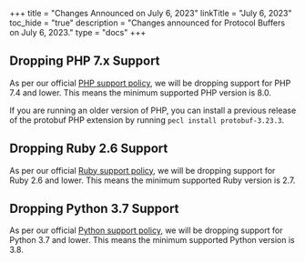 +++
title = "Changes Announced on July 6, 2023"
linkTitle = "July 6, 2023"
toc_hide = "true"
description = "Changes announced for Protocol Buffers on July 6, 2023."
type = "docs"
+++

## Dropping PHP 7.x Support

As per our official
[PHP support policy](https://cloud.google.com/php/getting-started/supported-php-versions),
we will be dropping support for PHP 7.4 and lower. This means the minimum
supported PHP version is 8.0.

If you are running an older version of PHP, you can install a previous release
of the protobuf PHP extension by running `pecl install protobuf-3.23.3`.

## Dropping Ruby 2.6 Support

As per our official
[Ruby support policy](https://cloud.google.com/ruby/getting-started/supported-ruby-versions),
we will be dropping support for Ruby 2.6 and lower. This means the minimum
supported Ruby version is 2.7.

## Dropping Python 3.7 Support

As per our official
[Python support policy](https://cloud.google.com/python/docs/supported-python-versions),
we will be dropping support for Python 3.7 and lower. This means the minimum
supported Python version is 3.8.
